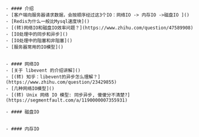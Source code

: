     - #### 介绍
    - [客户端向服务器请求数据，会按顺序经过这3个IO：网络IO -> 内存IO ->磁盘IO ]()
    - [Redis为什么一般比Mysql速度块]()
    - [(转)网络IO和磁盘IO效率问题？](https://www.zhihu.com/question/47589908)
    - [IO处理中的同步和异步]()
    - [IO处理中的阻塞和非阻塞]()
    - [服务器常用的IO模型]() 


    - #### 网络IO
    - [关于 libevent 的介绍讲解]()
    - [(转) 知乎：libevent的异步怎么理解？](https://www.zhihu.com/question/23429855)
	- [几种网络IO模型]()
	- [(转) Unix 网络 IO 模型: 同步异步, 傻傻分不清楚?](https://segmentfault.com/a/1190000007355931)

    - #### 磁盘IO


    - #### 内存IO